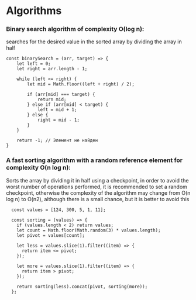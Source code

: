 # Algorithms

### Binary search algorithm of complexity O(log n):

searches for the desired value in the sorted array by dividing the array in half

```
const binarySearch = (arr, target) => {
    let left = 0;
    let right = arr.length - 1;

    while (left <= right) {
        let mid = Math.floor((left + right) / 2);

        if (arr[mid] === target) {
            return mid; 
        } else if (arr[mid] < target) {
            left = mid + 1;
        } else {
            right = mid - 1;
        }
    }

    return -1; // Элемент не найден
}
```

### A fast sorting algorithm with a random reference element for complexity O(n log n):

Sorts the array by dividing it in half using a checkpoint, in order to avoid the worst number of operations performed, it is recommended to set a random checkpoint, otherwise the complexity of the algorithm may change from O(n log n) to O(n2), although there is a small chance, but it is better to avoid this

```
  const values = [124, 300, 5, 1, 11];

  const sorting = (values) => {
    if (values.length < 2) return values;
    let count = Math.floor(Math.random(3) * values.length);
    let pivot = values[count];
    
    let less = values.slice(1).filter((item) => {
      return item <= pivot;
    });

    let more = values.slice(1).filter((item) => {
      return item > pivot;
    });

    return sorting(less).concat(pivot, sorting(more));
  };
```
